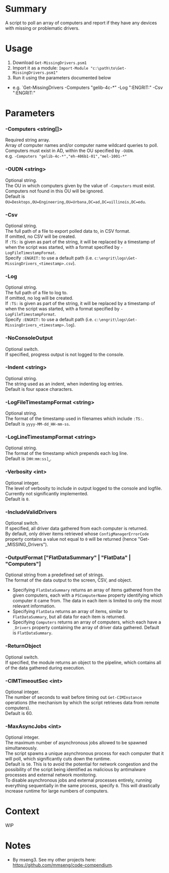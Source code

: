 # Summary

A script to poll an array of computers and report if they have any devices with missing or problematic drivers.

# Usage

1. Download `Get-MissingDrivers.psm1`
2. Import it as a module: `Import-Module "c:\path\to\Get-MissingDrivers.psm1"`
3. Run it using the parameters documented below
- e.g. `Get-MissingDrivers -Computers "gelib-4c-*" -Log ":ENGRIT:" -Csv ":ENGRIT:"

# Parameters

### -Computers \<string[]\>
Required string array.  
Array of computer names and/or computer name wildcard queries to poll.  
Computers must exist in AD, within the OU specified by `-OUDN`.  
e.g. `-Computers "gelib-4c-*","eh-406b1-01","mel-1001-*"`  

### -OUDN \<string\>
Optional string.  
The OU in which computers given by the value of `-Computers` must exist.  
Computers not found in this OU will be ignored.  
Default is `OU=Desktops,OU=Engineering,OU=Urbana,DC=ad,DC=uillinois,DC=edu`.  

### -Csv
Optional string.  
The full path of a file to export polled data to, in CSV format.  
If omitted, no CSV will be created.  
If `:TS:` is given as part of the string, it will be replaced by a timestamp of when the script was started, with a format specified by `-LogFileTimestampFormat`.  
Specify `:ENGRIT:` to use a default path (i.e. `c:\engrit\logs\Get-MissingDrivers_<timestamp>.csv`).  

### -Log
Optional string.  
The full path of a file to log to.  
If omitted, no log will be created.  
If `:TS:` is given as part of the string, it will be replaced by a timestamp of when the script was started, with a format specified by `-LogFileTimestampFormat`.  
Specify `:ENGRIT:` to use a default path (i.e. `c:\engrit\logs\Get-MissingDrivers_<timestamp>.log`).  

### -NoConsoleOutput
Optional switch.  
If specified, progress output is not logged to the console.  

### -Indent \<string\>
Optional string.  
The string used as an indent, when indenting log entries.  
Default is four space characters.  

### -LogFileTimestampFormat \<string\>
Optional string.  
The format of the timestamp used in filenames which include `:TS:`.  
Default is `yyyy-MM-dd_HH-mm-ss`.  

### -LogLineTimestampFormat \<string\>
Optional string.  
The format of the timestamp which prepends each log line.  
Default is `[HH:mm:ss]⎵`.  

### -Verbosity \<int\>
Optional integer.  
The level of verbosity to include in output logged to the console and logfile.  
Currently not significantly implemented.  
Default is `0`.  

### -IncludeValidDrivers
Optional switch.  
If specified, all driver data gathered from each computer is returned.  
By default, only driver items retrieved whose `ConfigManagerErrorCode` property contains a value not equal to `0` will be returned (hence "Get-_MISSING_Drivers").  

### -OutputFormat ["FlatDataSummary" | "FlatData" | "Computers"]
Optional string from a predefined set of strings.  
The format of the data output to the screen, CSV, and object.  
- Specifying `FlatDataSummary` returns an array of items gathered from the given computers, each with a `PSComputerName` property identifying which computer it came from. The data in each item is limited to only the most relevant information.
- Specifying `FlatData` returns an array of items, similar to `FlatDataSummary`, but all data for each item is returned.
- Specifying `Computers` returns an array of computers, which each have a `_Drivers` property containing the array of driver data gathered.
Default is `FlatDataSummary`.  

### -ReturnObject
Optional switch.  
If specified, the module returns an object to the pipeline, which contains all of the data gathered during execution.  

### -CIMTimeoutSec \<int\>
Optional integer.  
The number of seconds to wait before timing out `Get-CIMInstance` operations (the mechanism by which the script retrieves data from remote computers).  
Default is 60.  

### -MaxAsyncJobs \<int\>
Optional integer.  
The maximum number of asynchronous jobs allowed to be spawned simultaneously.  
The script spawns a unique asynchronous process for each computer that it will poll, which significantly cuts down the runtime.  
Default is `50`. This is to avoid the potential for network congestion and the possibility of the script being identified as malicious by antimalware processes and external network monitoring.  
To disable asynchronous jobs and external processes entirely, running everything sequentially in the same process, specify `0`. This will drastically increase runtime for large numbers of computers.  

# Context

WIP

# Notes
- By mseng3. See my other projects here: https://github.com/mmseng/code-compendium.
